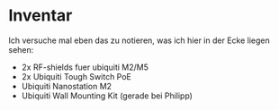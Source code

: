 # Inventar
Ich versuche mal eben das zu notieren, was ich hier in der Ecke liegen sehen:

* 2x RF-shields fuer ubiquiti M2/M5
* 2x Ubiquiti Tough Switch PoE
* Ubiquiti Nanostation M2
* Ubiquiti Wall Mounting Kit (gerade bei Philipp)
